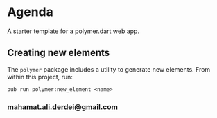 # Agenda

A starter template for a polymer.dart web app.

## Creating new elements

The `polymer` package includes a utility to generate new elements. From
within this project, run:

`pub run polymer:new_element <name>`

### mahamat.ali.derdei@gmail.com
